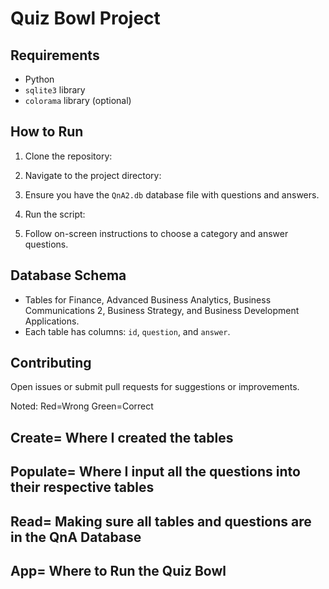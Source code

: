 # Quiz Bowl Project

## Requirements

- Python
- `sqlite3` library
- `colorama` library (optional)

## How to Run

1. Clone the repository:


2. Navigate to the project directory:


3. Ensure you have the `QnA2.db` database file with questions and answers.

4. Run the script:


5. Follow on-screen instructions to choose a category and answer questions.

## Database Schema

- Tables for Finance, Advanced Business Analytics, Business Communications 2, Business Strategy, and Business Development Applications.
- Each table has columns: `id`, `question`, and `answer`.

## Contributing

Open issues or submit pull requests for suggestions or improvements.

Noted: Red=Wrong Green=Correct

## Create= Where I created the tables

## Populate= Where I input all the questions into their respective tables

## Read= Making sure all tables and questions are in the QnA Database

## App= Where to Run the Quiz Bowl
